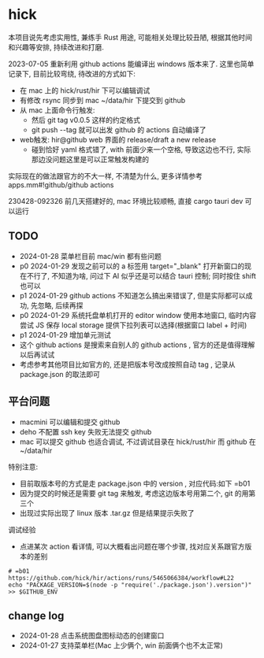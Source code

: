 # hick

本项目说先考虑实用性, 兼练手 Rust 用途, 可能相关处理比较丑陋, 根据其他时间和兴趣等安排, 持续改进和打磨.

2023-07-05 重新利用 github actions 能编译出 windows 版本来了.  这里也简单记录下, 目前比较弯绕, 待改进的方式如下:

* 在 mac 上的 hick/rust/hir 下可以编辑调试
* 有修改 rsync 同步到 mac ~/data/hir 下提交到 github
* 从 mac 上面命令行触发:
  - 然后 git tag v0.0.5 这样的约定格式
  - git push --tag 就可以出发 github 的 actions 自动编译了
* web触发: hir@github web 界面的 release/draft a new release 
  - 碰到恰好 yaml 格式错了, with 前面少来一个空格, 导致这边也不行, 实际那边没问题这里是可以正常触发构建的

实际现在的做法跟官方的不大一样, 不清楚为什么, 更多详情参考 apps.mm#!github/github actions

230428-092326 前几天搭建好的, mac 环境比较顺畅, 直接 cargo tauri dev 可以运行

## TODO

  * 2024-01-28 菜单栏目前 mac/win 都有些问题
  * p0 2024-01-29 发现之前可以的 a 标签用 target="_blank" 打开新窗口的现在不行了, 不知道为啥, 问过下 AI 似乎还是可以结合 tauri 控制; 同时按住 shift 也可以
  * p1 2024-01-29 github actions 不知道怎么搞出来错误了, 但是实际都可以成功, 先忽略, 后续再探
  * p0 2024-01-29 系统托盘单机打开的 editor window 使用本地窗口, 临时内容尝试 JS 保存 local storage 提供下拉列表可以选择(根据窗口 label + 时间)
  * p1 2024-01-29 增加单元测试
  * 这个 github actions 是搜索来自别人的 github actions , 官方的还是值得理解以后再试试
  * 考虑参考其他项目比如官方的, 还是把版本号改成按照自动 tag , 记录从 package.json 的取法即可

## 平台问题

  * macmini 可以编辑和提交 github
  * deho 不配置 ssh key 失败无法提交 github
  * mac 可以提交 github 也适合调试, 不过调试目录在 hick/rust/hir 而 github 在 ~/data/hir


特别注意:

  * 目前取版本号的方式是走 package.json 中的 version , 对应代码:如下 =b01
  * 因为提交的时候还是需要 git tag 来触发, 考虑这边版本号用第二个, git 的用第三个
  * 出现过实际出现了 linux 版本 .tar.gz 但是结果提示失败了

调试经验

  * 点进某次 action 看详情, 可以大概看出问题在哪个步骤, 找对应关系跟官方版本的差别
  
```shell
# =b01 https://github.com/hick/hir/actions/runs/5465066384/workflow#L22 
echo "PACKAGE_VERSION=$(node -p "require('./package.json').version")" >> $GITHUB_ENV
```


## change log

  * 2024-01-28 点击系统图盘图标动态的创建窗口
  * 2024-01-27 支持菜单栏(Mac 上少俩个, win 前面俩个也不太正常)